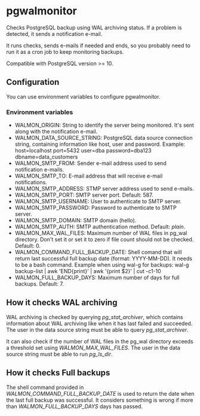 # pgwalmonitor

Checks PostgreSQL backup using WAL archiving status. If a problem is detected, it sends a notification e-mail.

It runs checks, sends e-mails if needed and ends, so you probably need to run it as a cron job to keep monitoring backups.

Compatible with PostgreSQL version >= 10.

## Configuration

You can use environment variables to configure pgwalmonitor.

### Environment variables

- WALMON_ORIGIN: String to identify the server being monitored. It's sent along with the notification e-mail.
- WALMON_DATA_SOURCE_STRING: PostgreSQL data source connection string, containing information like host, user and password. Example: host=localhost port=5432 user=dba password=dba123 dbname=data_customers
- WALMON_SMTP_FROM: Sender e-mail address used to send notification e-mails.
- WALMON_SMTP_TO: E-mail address that will receive e-mail notifications.
- WALMON_SMTP_ADDRESS: STMP server address used to send e-mails.
- WALMON_SMTP_PORT: SMTP server port. Default: 587.
- WALMON_SMTP_USERNAME: User to authenticate to SMTP server.
- WALMON_SMTP_PASSWORD: Password to authenticate to SMTP server.
- WALMON_SMTP_DOMAIN: SMTP domain (hello).
- WALMON_SMTP_AUTH: SMTP authentication method. Default: *plain*.
- WALMON_MAX_WAL_FILES: Maximum number of WAL files in pg_wal directory. Don't set it or set it to zero if file count should not be checked. Default: 0.
- WALMON_COMMAND_FULL_BACKUP_DATE: Shell comand that will return last successful full backup date (format: YYYY-MM-DD). It needs to be a bash command. Example when using wal-g for backups: wal-g backup-list | awk 'END{print}' | awk '{print $2}' | cut -c1-10
- WALMON_FULL_BACKUP_DAYS: Maximum number of days for full backups. Default: 7.

## How it checks WAL archiving

WAL archiving is checked by querying *pg_stat_archiver*, which contains information about WAL archiving like when it has last failed and succeeded. The user in the data source string must be able to query *pg_stat_archiver*.

It can also check if the number of WAL files in the pg_wal directory exceeds a threshold set using *WALMON_MAX_WAL_FILES*. The user in the data source string must be able to run *pg_ls_dir*.

## How it checks Full backups

The shell command provided in *WALMON_COMMAND_FULL_BACKUP_DATE* is used to return the date when the last full backup was successful. It considers something is wrong if more than *WALMON_FULL_BACKUP_DAYS* days has passed.